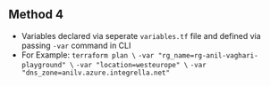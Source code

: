 ## Method 4

- Variables declared via seperate `variables.tf` file and defined via passing `-var` command in CLI
- For Example: `terraform plan \`
                `-var "rg_name=rg-anil-vaghari-playground" \`
                `-var "location=westeurope" \`
                `-var "dns_zone=anilv.azure.integrella.net"`
